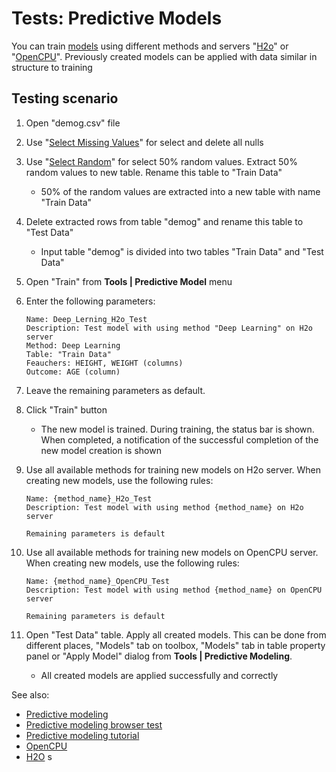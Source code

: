 <!-- TITLE: Tests: Predictive Models -->
<!-- SUBTITLE: -->

# Tests: Predictive Models

You can train [models](../plugins/predictive-modeling.md) using different methods and servers 
"[H2o](http://h2o.ai)" or "[OpenCPU](https://topepo.github.io/caret/index.html)". 
Previously created models can be applied with data similar in structure to training

## Testing scenario

1. Open "demog.csv" file

1. Use "[Select Missing Values](../dialogs/select-missing-values.md)" for select and delete all nulls

1. Use "[Select Random](../dialogs/select-random-rows.md)" for select 50% random values. 
Extract 50% random values to new table. Rename this table to "Train Data"
   * 50% of the random values ​​are extracted into a new table with name "Train Data"

1. Delete extracted rows from table "demog" and rename this table to "Test Data"
   * Input table "demog" is divided into two tables "Train Data" and "Test Data"

1. Open "Train" from **Tools | Predictive Model** menu
   
1. Enter the following parameters:

       Name: Deep_Lerning_H2o_Test
       Description: Test model with using method "Deep Learning" on H2o server
       Method: Deep Learning
       Table: "Train Data"
       Feauchers: HEIGHT, WEIGHT (columns)
       Outcome: AGE (column)

1. Leave the remaining parameters as default.

1. Click "Train" button
   * The new model is trained. During training, the status bar is shown. When completed, a notification of the 
     successful completion of the new model creation is shown

1. Use all available methods for training new models on H2o server. 
When creating new models, use the following rules:

       Name: {method_name}_H2o_Test
       Description: Test model with using method {method_name} on H2o server
       
       Remaining parameters is default

1. Use all available methods for training new models on OpenCPU server. When creating new models, use the following rules:
    
       Name: {method_name}_OpenCPU_Test
       Description: Test model with using method {method_name} on OpenCPU server

       Remaining parameters is default
 
1. Open "Test Data" table. Apply all created models. 
This can be done from different places, "Models" tab on toolbox, "Models" tab in table property panel or "Apply Model" dialog from **Tools | Predictive Modeling**.
   * All created models are applied successfully and correctly

See also: 
  * [Predictive modeling](../plugins/predictive-modeling.md)
  * [Predictive modeling browser test](../tests/predictive-models-browser-test.md)
  * [Predictive modeling tutorial](../tutorials/predictive-modeling.md)
  * [OpenCPU](https://www.opencpu.org/)
  * [H2O](http://h2o.ai/)
s